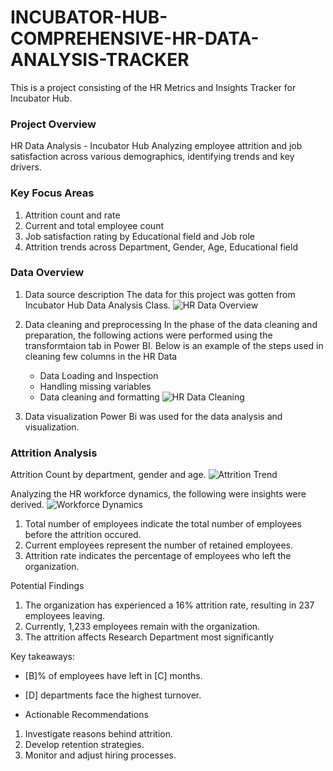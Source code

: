 # INCUBATOR-HUB-COMPREHENSIVE-HR-DATA-ANALYSIS-TRACKER
This is a project consisting of the HR Metrics and Insights Tracker for Incubator Hub.

### Project Overview
HR Data Analysis - Incubator Hub
Analyzing employee attrition and job satisfaction across various demographics, identifying trends and key drivers.

### Key Focus Areas
1. Attrition count and rate
2. Current and total employee count
3. Job satisfaction rating by Educational field and Job role
4. Attrition trends across Department, Gender, Age, Educational field

### Data Overview
1. Data source description
   The data for this project was gotten from Incubator Hub Data Analysis Class.
    ![HR Data Overview](https://github.com/user-attachments/assets/ddc96d6d-ee01-4650-a2f8-fa5074bbead9)    

2. Data cleaning and preprocessing
   In the phase of the data cleaning and preparation, the following actions were performed using the transformtaion tab in Power BI.
   Below is an example of the steps used in cleaning few columns in the HR Data
    - Data Loading and Inspection
    - Handling missing variables
    - Data cleaning and formatting
    ![HR Data Cleaning](https://github.com/user-attachments/assets/236ce70b-883f-4bea-b485-841d8a498882)

4. Data visualization
   Power Bi was used for the data analysis and visualization.

### Attrition Analysis
Attrition Count by department, gender and age.
![Attrition Trend](https://github.com/user-attachments/assets/12018d15-c78d-4fd8-974c-f7383b6faaf0)


Analyzing the HR workforce dynamics, the following were insights were derived.
  ![Workforce Dynamics](https://github.com/user-attachments/assets/0094d4bc-720d-4164-909c-912d5a196ef4)

1. Total number of employees indicate the total number of employees before the attrition occured.
2. Current employees represent the number of retained employees.
3. Attrition rate indicates the percentage of employees who left the organization.

Potential Findings
1. The organization has experienced a 16% attrition rate, resulting in 237 employees leaving.
2. Currently, 1,233 employees remain with the organization.
3. The attrition affects Research Department most significantly




Key takeaways:

* [B]% of employees have left in [C] months.
* [D] departments face the highest turnover.

* Actionable Recommendations

1. Investigate reasons behind attrition.
2. Develop retention strategies.
3. Monitor and adjust hiring processes.
